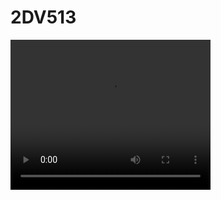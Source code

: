 # 2DV513
<video width="320" height="240" controls>
  <source src="code_demo.mp4" type="video/mp4">
</video>